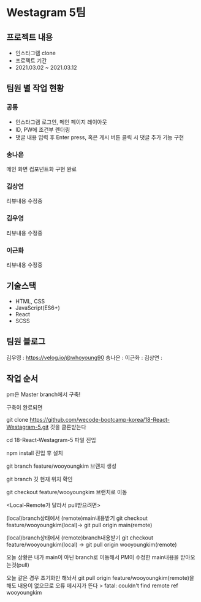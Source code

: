 # Westagram 5팀
## 프로젝트 내용
* 인스타그램 clone
* 프로젝트 기간
* 2021.03.02 ~ 2021.03.12
## 팀원 별 작업 현황
### 공통
* 인스타그램 로그인, 메인 페이지 레이아웃
* ID, PW에 조건부 렌더링
* 댓글 내용 입력 후 Enter press, 혹은 게시 버튼 클릭 시 댓글 추가 기능 구현
### 송나은
  메인 화면 컴포넌트화 구현 완료
### 김상연
  리뷰내용 수정중
### 김우영
  리뷰내용 수정중
### 이근화
  리뷰내용 수정중
## 기술스택
* HTML, CSS
* JavaScript(ES6+)
* React
* SCSS
## 팀원 블로그
김우영 : https://velog.io/@whoyoung90
송나은 :
이근화 :
김상연 : 
## 작업 순서
pm은 Master branch에서 구축!

구축이 완료되면

git clone https://github.com/wecode-bootcamp-korea/18-React-Westagram-5.git 깃을 클론받는다

cd 18-React-Westagram-5 파일 진입

npm install 진입 후 설치

git branch feature/wooyoungkim 브랜치 생성

git branch 깃 현재 위치 확인

git checkout feature/wooyoungkim 브랜치로 이동

<Local-Remote가 달라서 pull받으려면>

(local)branch상태에서 (remote)main내용받기
git checkout feature/wooyoungkim(local)-> git pull origin main(remote)

(local)branch상태에서 (remote)branch내용받기
git checkout feature/wooyoungkim(local) -> git pull origin wooyoungkim(remote)

오늘 상황은 내가 main이 아닌 branch로 이동해서 PM이 수정한 main내용을 받아오는것(pull)

오늘 같은 경우 초기화만 해놔서
git pull origin feature/wooyoungkim(remote)을 해도
내용이 없으므로 오류 메시지가 뜬다 > fatal: couldn't find remote ref wooyoungkim


